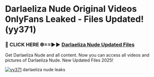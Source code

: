 # Darlaeliza Nude Original Videos 0nlyFans Leaked - Files Updated! (yy371)

<h3>🔴 CLICK HERE 🌐==►► <a href="https://tinyurl.com/yrmya6cz" rel="nofollow">Darlaeliza Nude Updated Files</a></h3>

Get Darlaeliza Nude and all content. Now you can access all videos and pictures of Darlaeliza Nude. New Updated Files 2025!

[![yy371](https://i.imgur.com/FMdXYCs.gif)](https://tinyurl.com/yrmya6cz)
darlaeliza nude leaks